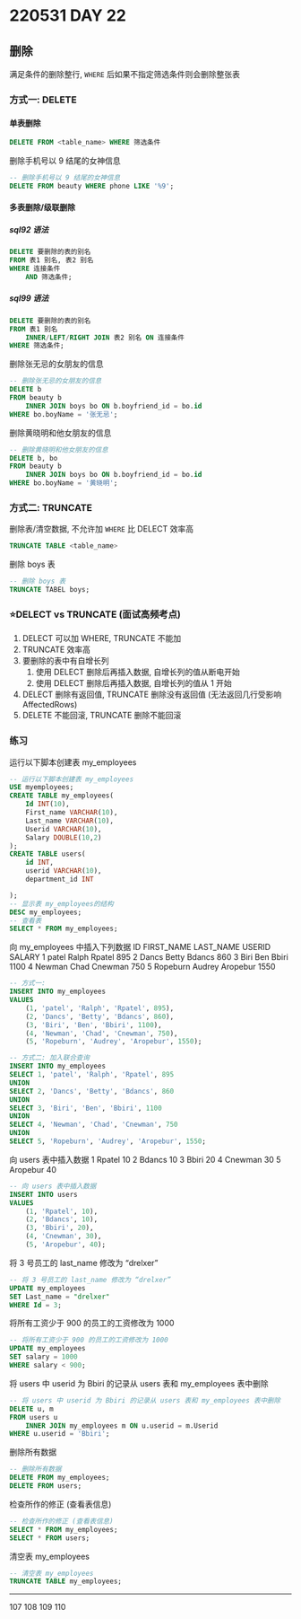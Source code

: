 # 220531 DAY 22

## 删除

满足条件的删除整行, `WHERE` 后如果不指定筛选条件则会删除整张表

### 方式一: DELETE

#### 单表删除

```sql
DELETE FROM <table_name> WHERE 筛选条件
```

删除手机号以 9 结尾的女神信息

```sql
-- 删除手机号以 9 结尾的女神信息
DELETE FROM beauty WHERE phone LIKE '%9';
```

#### 多表删除/级联删除

##### sql92 语法

```sql
DELETE 要删除的表的别名
FROM 表1 别名, 表2 别名
WHERE 连接条件
    AND 筛选条件;
```

##### sql99 语法

```sql
DELETE 要删除的表的别名
FROM 表1 别名
    INNER/LEFT/RIGHT JOIN 表2 别名 ON 连接条件
WHERE 筛选条件;
```

删除张无忌的女朋友的信息

```sql
-- 删除张无忌的女朋友的信息
DELETE b
FROM beauty b
    INNER JOIN boys bo ON b.boyfriend_id = bo.id
WHERE bo.boyName = '张无忌';
```

删除黄晓明和他女朋友的信息

```sql
-- 删除黄晓明和他女朋友的信息
DELETE b, bo
FROM beauty b
    INNER JOIN boys bo ON b.boyfriend_id = bo.id
WHERE bo.boyName = '黄晓明';
```


### 方式二: TRUNCATE

删除表/清空数据, 不允许加 `WHERE`
比 DELECT 效率高

```sql
TRUNCATE TABLE <table_name>
```

删除 boys 表

```sql
-- 删除 boys 表
TRUNCATE TABEL boys;
```

### ⭐DELECT vs TRUNCATE (面试高频考点)

1. DELECT 可以加 WHERE, TRUNCATE 不能加
2. TRUNCATE 效率高
3. 要删除的表中有自增长列
	1. 使用 DELECT 删除后再插入数据, 自增长列的值从断电开始
	2. 使用 DELECT 删除后再插入数据, 自增长列的值从 1 开始
4. DELECT 删除有返回值, TRUNCATE 删除没有返回值 (无法返回几行受影响 AffectedRows)
5. DELETE 不能回滚, TRUNCATE 删除不能回滚

### 练习

运行以下脚本创建表 my_employees

```sql
-- 运行以下脚本创建表 my_employees
USE myemployees;
CREATE TABLE my_employees(
	Id INT(10),
	First_name VARCHAR(10),
	Last_name VARCHAR(10),
	Userid VARCHAR(10),
	Salary DOUBLE(10,2)
);
CREATE TABLE users(
	id INT,
	userid VARCHAR(10),
	department_id INT

);
-- 显示表 my_employees的结构
DESC my_employees;
-- 查看表
SELECT * FROM my_employees;
```

向 my_employees 中插入下列数据
ID    FIRST_NAME    LAST_NAME    USERID    SALARY
1     patel         Ralph        Rpatel    895
2     Dancs         Betty        Bdancs    860
3     Biri          Ben          Bbiri     1100
4     Newman        Chad         Cnewman   750
5     Ropeburn      Audrey       Aropebur  1550

```sql
-- 方式一:
INSERT INTO my_employees
VALUES
    (1, 'patel', 'Ralph', 'Rpatel', 895),
    (2, 'Dancs', 'Betty', 'Bdancs', 860),
    (3, 'Biri', 'Ben', 'Bbiri', 1100),
    (4, 'Newman', 'Chad', 'Cnewman', 750),
    (5, 'Ropeburn', 'Audrey', 'Aropebur', 1550);

-- 方式二: 加入联合查询
INSERT INTO my_employees
SELECT 1, 'patel', 'Ralph', 'Rpatel', 895
UNION
SELECT 2, 'Dancs', 'Betty', 'Bdancs', 860
UNION
SELECT 3, 'Biri', 'Ben', 'Bbiri', 1100
UNION
SELECT 4, 'Newman', 'Chad', 'Cnewman', 750
UNION
SELECT 5, 'Ropeburn', 'Audrey', 'Aropebur', 1550;
```

向 users 表中插入数据
1    Rpatel      10
2    Bdancs      10
3    Bbiri       20
4    Cnewman     30
5    Aropebur    40

```sql
-- 向 users 表中插入数据
INSERT INTO users
VALUES
    (1, 'Rpatel', 10),
    (2, 'Bdancs', 10),
    (3, 'Bbiri', 20),
    (4, 'Cnewman', 30),
    (5, 'Aropebur', 40);
```

将 3 号员工的 last_name 修改为 “drelxer”

```sql
-- 将 3 号员工的 last_name 修改为 “drelxer”
UPDATE my_employees
SET Last_name = "drelxer"
WHERE Id = 3;
```

将所有工资少于 900 的员工的工资修改为 1000

```sql
-- 将所有工资少于 900 的员工的工资修改为 1000
UPDATE my_employees
SET salary = 1000
WHERE salary < 900;
```

将 users 中 userid 为 Bbiri 的记录从 users 表和 my_employees 表中删除

```sql
-- 将 users 中 userid 为 Bbiri 的记录从 users 表和 my_employees 表中删除
DELETE u, m
FROM users u
	INNER JOIN my_employees m ON u.userid = m.Userid
WHERE u.userid = 'Bbiri';
```

删除所有数据

```sql
-- 删除所有数据
DELETE FROM my_employees;
DELETE FROM users;
```

检查所作的修正 (查看表信息)

```sql
-- 检查所作的修正 (查看表信息)
SELECT * FROM my_employees;
SELECT * FROM users;
```

清空表 my_employees

```sql
-- 清空表 my_employees
TRUNCATE TABLE my_employees;
```

---
107
108
109
110
